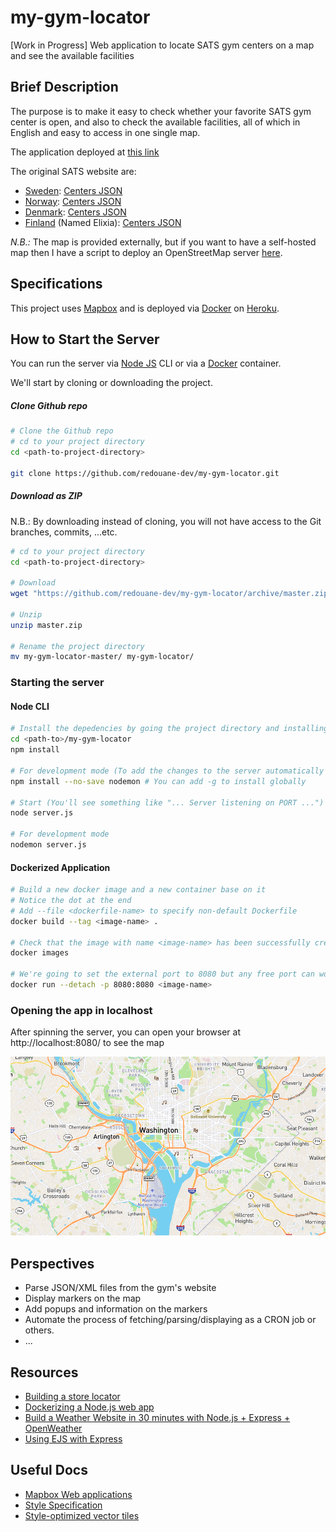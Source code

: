 # my-gym-locator
[Work in Progress] Web application to locate SATS gym centers on a map and see the available facilities

## Brief Description
The purpose is to make it easy to check whether your favorite SATS gym center is open, and also to check the available facilities, all of which in English and easy to access in one single map.

The application deployed at [this link](https://my-gym-locator.herokuapp.com/)

The original SATS website are:
- [Sweden](https://www.sats.se/): [Centers JSON](https://www.sats.se/webapi/filteredcenters/sv/0/0)
- [Norway](https://www.sats.no/): [Centers JSON](https://www.sats.se/webapi/filteredcenters/no/0/0)
- [Denmark](https://www.sats.com/): [Centers JSON](https://www.sats.com/webapi/filteredcenters/da/0/0)
- [Finland](https://www.elixia.fi/) (Named Elixia): [Centers JSON](https://www.sats.se/webapi/filteredcenters/fi/0/0)

_N.B.:_ The map is provided externally, but if you want to have a self-hosted map then I have a script to deploy an OpenStreetMap server [here](https://github.com/redouane-dev/my-scripts/blob/master/install-openstreetmap-tile-server.sh).


## Specifications
This project uses [Mapbox](https://www.mapbox.com/) and is deployed via [Docker](https://www.docker.com/) on [Heroku](https://www.heroku.com).



## How to Start the Server

You can run the server via [Node JS](https://nodejs.org/en/) CLI or via a [Docker](https://www.docker.com/) container.

We'll start by cloning or downloading the project.

##### Clone Github repo

```bash
# Clone the Github repo
# cd to your project directory
cd <path-to-project-directory>

git clone https://github.com/redouane-dev/my-gym-locator.git
```

##### Download as ZIP

N.B.: By downloading instead of cloning, you will not have access to the Git branches, commits, ...etc.

```bash
# cd to your project directory
cd <path-to-project-directory>

# Download
wget "https://github.com/redouane-dev/my-gym-locator/archive/master.zip"

# Unzip
unzip master.zip

# Rename the project directory
mv my-gym-locator-master/ my-gym-locator/
```

### Starting the server

#### Node CLI

```bash
# Install the depedencies by going the project directory and installing with NPM
cd <path-to>/my-gym-locator
npm install

# For development mode (To add the changes to the server automatically without restarting during development)
npm install --no-save nodemon # You can add -g to install globally

# Start (You'll see something like "... Server listening on PORT ...")
node server.js

# For development mode
nodemon server.js
```

#### Dockerized Application

```bash
# Build a new docker image and a new container base on it
# Notice the dot at the end
# Add --file <dockerfile-name> to specify non-default Dockerfile
docker build --tag <image-name> .

# Check that the image with name <image-name> has been successfully created
docker images

# We're going to set the external port to 8080 but any free port can work. The internal port is designed to be 5000.
docker run --detach -p 8080:8080 <image-name>
```

### Opening the app in localhost

After spinning the server, you can open your browser at http://localhost:8080/ to see the map

![Image displayed at localhost](./docs/images/localhost.png)


## Perspectives

- Parse JSON/XML files from the gym's website
- Display markers on the map
- Add popups and information on the markers
- Automate the process of fetching/parsing/displaying as a CRON job or others.
- ...


## Resources
- [Building a store locator](https://docs.mapbox.com/help/tutorials/building-a-store-locator/)
- [Dockerizing a Node.js web app](https://nodejs.org/de/docs/guides/nodejs-docker-webapp/)
- [Build a Weather Website in 30 minutes with Node.js + Express + OpenWeather](https://codeburst.io/build-a-weather-website-in-30-minutes-with-node-js-express-openweather-a317f904897b)
- [Using EJS with Express](https://github.com/mde/ejs/wiki/Using-EJS-with-Express)

## Useful Docs
- [Mapbox Web applications](https://docs.mapbox.com/help/how-mapbox-works/web-apps/)
- [Style Specification](https://docs.mapbox.com/mapbox-gl-js/style-spec/)
- [Style-optimized vector tiles](https://docs.mapbox.com/help/glossary/style-optimized-vector-tiles/)
